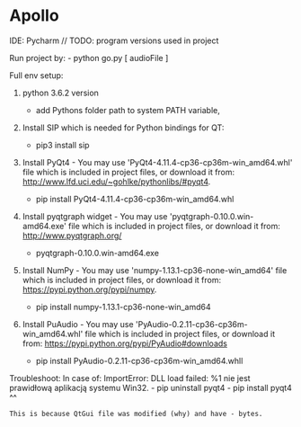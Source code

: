 # Apollo
IDE: Pycharm
// TODO: program versions used in project


Run project by:
	- python go.py [ audioFile ]


Full env setup:
1. python 3.6.2 version
	- add Pythons folder path to system PATH variable,

2. Install SIP which is needed for Python bindings for QT:
	- pip3 install sip

3. Install PyQt4 - You may use 'PyQt4-4.11.4-cp36-cp36m-win_amd64.whl' file which is included in project files, 
   or download it from: http://www.lfd.uci.edu/~gohlke/pythonlibs/#pyqt4.
	- pip install PyQt4-4.11.4-cp36-cp36m-win_amd64.whl
4. Install pyqtgraph widget - You may use 'pyqtgraph-0.10.0.win-amd64.exe' file which is included in project files, 
   or download it from: http://www.pyqtgraph.org/
   	- pyqtgraph-0.10.0.win-amd64.exe

5. Install NumPy - You may use 'numpy-1.13.1-cp36-none-win_amd64' file which is included in project files, 
   or download it from: https://pypi.python.org/pypi/numpy.
	- pip install numpy-1.13.1-cp36-none-win_amd64

6.  Install PuAudio - You may use 'PyAudio-0.2.11-cp36-cp36m-win_amd64.whl' file which is included in project files, 
   or download it from: https://pypi.python.org/pypi/PyAudio#downloads
	- pip install PyAudio-0.2.11-cp36-cp36m-win_amd64.whll

	
	
Troubleshoot:
	In case of: ImportError: DLL load failed: %1 nie jest prawidłową aplikacją systemu Win32.
		- pip uninstall pyqt4
		- pip install pyqt4 ^^ 
		
	This is because QtGui file was modified (why) and have - bytes.

